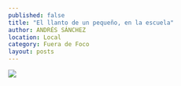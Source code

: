 ```yaml
---
published: false
title: "El llanto de un pequeño, en la escuela"
author: ANDRÉS SÁNCHEZ
location: Local
category: Fuera de Foco
layout: posts
---
```


![](http://i.imgur.com/42zMDGtm.jpg)
